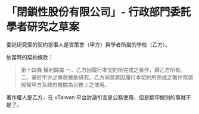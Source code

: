 # 「閉鎖性股份有限公司」- 行政部門委託學者研究之草案

委託研究案的契約當事人是資策會（甲方）與學者所屬的學校（乙方）。

依當時的契約條款：

> 第十四條 權利歸屬
> 一、乙方因履行本契約所完成之著作，歸乙方所有。
> 二、基於甲方之專款贊助研究，乙方同意將因履行本契約所完成之著作無償授權甲方及政府機關為公務上之使用。

著作權人是乙方，在 vTaiwan 平台討論引言是公務使用，但是翻印做別的事就不是了。
